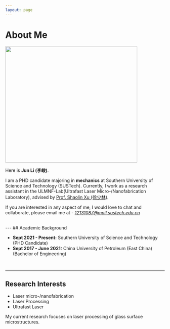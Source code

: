 ```yaml
---
layout: page
---
```


# About Me

<img src="https://junlee98.github.io/junli1.jpg" class="floatpic" width="417" height="368">

Here is **Jun Li (李峻)**.

I am a PHD candidate majoring in **mechanics** at Southern University of Science and Technology (SUSTech). Currently, I work as a research assistant in the ULMNF-Lab(Ultrafast Laser Micro-/Nanofabrication Laboratory), advised by [Prof. Shaolin Xu (徐少林)](https://faculty.sustech.edu.cn/?tagid=xusl&iscss=1&snapid=1&orderby=date&go=1).

If you are interested in any aspect of me, I would love to chat and collaborate, please email me at - *12131087@mail.sustech.edu.cn*

<br>
---
## Academic Background

- **Sept 2021 - Present:** Southern University of Science and Technology (PHD Candidate)
- **Sept 2017 - June 2021:** China University of Petroleum (East China) (Bachelor of Engineering)

<br>

---

## Research Interests

- Laser micro-/nanofabrication
- Laser Processing
- Ultrafast Laser

My current research focuses on laser processing of glass surface microstructures.

<br>